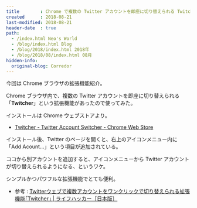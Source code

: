 ```yaml
---
title        : Chrome で複数の Twitter アカウントを即座に切り替えられる Twitcher が便利だった
created      : 2018-08-21
last-modified: 2018-08-21
header-date  : true
path:
  - /index.html Neo's World
  - /blog/index.html Blog
  - /blog/2018/index.html 2018年
  - /blog/2018/08/index.html 08月
hidden-info:
  original-blog: Corredor
---
```


今回は Chrome ブラウザの拡張機能紹介。

Chrome ブラウザ内で、複数の Twitter アカウントを即座に切り替えられる「**Twitcher**」という拡張機能があったので使ってみた。

インストールは Chrome ウェブストアより。

- [Twitcher - Twitter Account Switcher - Chrome Web Store](https://chrome.google.com/webstore/detail/twitcher-twitter-account/gmngpagflejjoblmmamaonmnkghjmebh)

インストール後、Twitter のページを開くと、右上のアイコンメニュー内に「Add Acount...」という項目が追加されている。

ココから別アカウントを追加すると、アイコンメニューから Twitter アカウントが切り替えられるようになる、というワケ。

シンプルかつパワフルな拡張機能でとても便利。

- 参考 : [Twitterウェブで複数アカウントをワンクリックで切り替えられる拡張機能｢Twitcher｣ | ライフハッカー［日本版］](https://www.lifehacker.jp/2015/07/150703twitter_twitcher.html)
